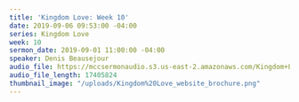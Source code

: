 ```yaml
---
title: 'Kingdom Love: Week 10'
date: 2019-09-06 09:53:00 -04:00
series: Kingdom Love
week: 10
sermon_date: 2019-09-01 11:00:00 -04:00
speaker: Denis Beausejour
audio_file: https://mccsermonaudio.s3.us-east-2.amazonaws.com/Kingdom+Love_+Week+10.lite.mp3
audio_file_length: 17405824
thumbnail_image: "/uploads/Kingdom%20Love_website_brochure.png"
---
```


